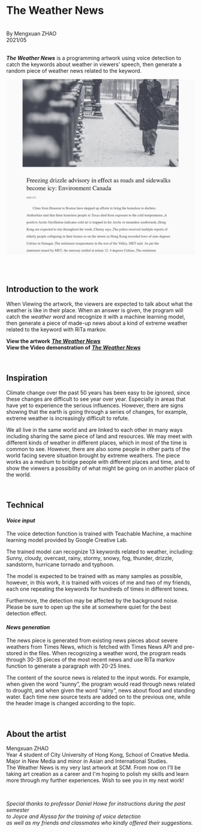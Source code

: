 # The Weather News
<br>
By Mengxuan ZHAO
<br>2021/05
<br>
<br>

***The Weather News*** is a programming artwork using voice detection to catch the keywords about weather in viewers’ speech, then generate a random piece of weather news related to the keyword.

![image](img.png)


<br>
<br>


## Introduction to the work

When Viewing the artwork, the viewers are expected to talk about what the weather is like in their place. When an answer is given, the program will catch the *weather word* and recognize it with a machine learning model, then generate a piece of made-up news about a kind of extreme weather related to the keyword with RiTa markov.

**View the artwork** ***[The Weather News](https://mx-zhao.github.io/weathernews/)***
<br>**View the Video demonstration of** ***[The Weather News](https://youtu.be/2M93uoQ7Z4g)***


<br>

## Inspiration

Climate change over the past 50 years has been easy to be ignored, since these changes are difficult to see year over year. Especially in areas that have yet to experience the serious influences. However, there are signs showing that the earth is going through a series of changes, for example, extreme weather is increasingly difficult to refute.

We all live in the same world and are linked to each other in many ways including sharing the same piece of land and resources. We may meet with different kinds of weather in different places, which in most of the time is common to see. However,  there are also some people in other parts of the world facing severe situation brought by extreme weathers. The piece works as a medium to bridge people with different places and time, and to show the viewers a possibility of what might be going on in another place of the world.

<br>

## Technical

#### *Voice input*

The voice detection function is trained with Teachable Machine, a machine learning model provided by Google Creative Lab.

The trained model can recognize 13 keywords related to weather, including: Sunny, cloudy, overcast, rainy, stormy, snowy, fog, thunder, drizzle, sandstorm, hurricane tornado and typhoon.

The model is expected to be trained with as many samples as possible, however, in this work, it is trained with voices of me and two of my friends, each one repeating the keywords for hundreds of times in different tones.

Furthermore, the detection may be affected by the background noise. Please be sure to open up the site at somewhere quiet for the best detection effect.

#### *News generation*

The news piece is generated from existing news pieces about severe weathers from Times News, which is fetched with Times News API and pre-stored in the files. When recognizing a weather word, the program reads through 30-35 pieces of the most recent news and use RiTa markov function to generate a paragraph with 20-25 lines.

The content of the source news is related to the input words. For example, when given the word “sunny”, the program would read through news related to drought, and when given the word “rainy”, news about flood and standing water. Each time new source texts are added on to the previous one, while the header image is changed according to the topic.

<br>

## About the artist

Mengxuan ZHAO
<br>Year 4 student of City University of Hong Kong, School of Creative Media. Major in New Media and minor in Asian and International Studies.
<br>The Weather News is my very last artwork at SCM. From now on I'll be taking art creation as a career and I'm hoping to polish my skills and learn more through my further experiences. Wish to see you in my next work!

<br>




*Special thanks to professor Daniel Howe for instructions during the past semester
<br>to Joyce and Alyssa for the training of voice detection
<br>as well as my friends and classmates who kindly offered their suggestions.*
